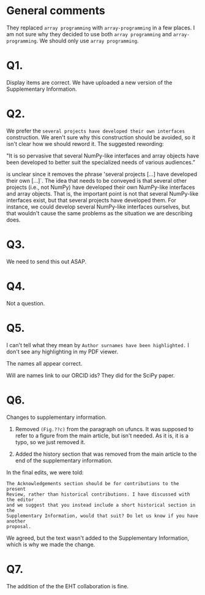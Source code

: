# General comments

They replaced `array programming` with `array-programming` in a few places.
I am not sure why they decided to use both `array programming` and `array-programming`.
We should only use `array programming`.

# Q1.

Display items are correct.  We have uploaded a new version of the
Supplementary Information.

# Q2.

We prefer the `several projects have developed their own interfaces`
construction.  We aren't sure why this construction should be avoided,
so it isn't clear how we should reword it.  The suggested rewording:

"It is so pervasive that several NumPy-like interfaces and array objects
have been developed to better suit the specialized needs of various audiences.”

is unclear since it removes the phrase 'several projects [...] have developed their own [...]`.
The idea that needs to be conveyed is that several other projects (i.e., not NumPy)
have developed their own NumPy-like interfaces and array objects.
That is, the important point is not that several NumPy-like interfaces exist, but
that several projects have developed them.
For instance, we could develop several NumPy-like interfaces ourselves, but that wouldn't
cause the same problems as the situation we are describing does.

# Q3.

We need to send this out ASAP.

# Q4.

Not a question.

# Q5.

I can't tell what they mean by `Author surnames have been highlighted.`
I don't see any highlighting in my PDF viewer.

The names all appear correct.

Will are names link to our ORCID ids?  They did for the SciPy paper.

# Q6.

Changes to supplementary information.

1.  Removed `(Fig.??c)` from the paragraph on ufuncs.  It was supposed
to refer to a figure from the main article, but isn't needed.  As it is,
it is a typo, so we just removed it.

2.  Added the history section that was removed from the main article to
the end of the supplementary information.

In the final edits, we were told:
```
The Acknowledgements section should be for contributions to the present
Review, rather than historical contributions. I have discussed with the editor
and we suggest that you instead include a short historical section in the
Supplementary Information, would that suit? Do let us know if you have another
proposal.
```

We agreed, but the text wasn't added to the Supplementary Information, which
is why we made the change.

# Q7.

The addition of the the EHT collaboration is fine.
